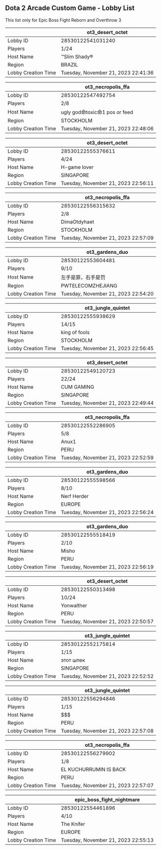 ## Dota 2 Arcade Custom Game - Lobby List

This list only for Epic Boss Fight Reborn and Overthrow 3

|  | ot3_desert_octet |
| ------ | ------ |
| Lobby ID | 28530122541031240 |
| Players | 1/24 |
| Host Name | ™Slim Shady® |
| Region | BRAZIL |
| Lobby Creation Time | Tuesday, November 21, 2023 22:41:36 |


|  | ot3_necropolis_ffa |
| ------ | ------ |
| Lobby ID | 28530122547492754 |
| Players | 2/8 |
| Host Name | ugly god命toxic命1 pos or feed |
| Region | STOCKHOLM |
| Lobby Creation Time | Tuesday, November 21, 2023 22:48:06 |


|  | ot3_desert_octet |
| ------ | ------ |
| Lobby ID | 28530122555376611 |
| Players | 4/24 |
| Host Name | H-game lover |
| Region | SINGAPORE |
| Lobby Creation Time | Tuesday, November 21, 2023 22:56:11 |


|  | ot3_necropolis_ffa |
| ------ | ------ |
| Lobby ID | 28530122556315632 |
| Players | 2/8 |
| Host Name | DimaOtdyhaet |
| Region | STOCKHOLM |
| Lobby Creation Time | Tuesday, November 21, 2023 22:57:09 |


|  | ot3_gardens_duo |
| ------ | ------ |
| Lobby ID | 28530122553604481 |
| Players | 9/10 |
| Host Name | 左手是罪，右手是罚 |
| Region | PWTELECOMZHEJIANG |
| Lobby Creation Time | Tuesday, November 21, 2023 22:54:20 |


|  | ot3_jungle_quintet |
| ------ | ------ |
| Lobby ID | 28530122555938629 |
| Players | 14/15 |
| Host Name | king of fools |
| Region | STOCKHOLM |
| Lobby Creation Time | Tuesday, November 21, 2023 22:56:45 |


|  | ot3_desert_octet |
| ------ | ------ |
| Lobby ID | 28530122549120723 |
| Players | 22/24 |
| Host Name | CUM GAMING |
| Region | SINGAPORE |
| Lobby Creation Time | Tuesday, November 21, 2023 22:49:44 |


|  | ot3_necropolis_ffa |
| ------ | ------ |
| Lobby ID | 28530122552286905 |
| Players | 5/8 |
| Host Name | Anux1 |
| Region | PERU |
| Lobby Creation Time | Tuesday, November 21, 2023 22:52:59 |


|  | ot3_gardens_duo |
| ------ | ------ |
| Lobby ID | 28530122555598566 |
| Players | 8/10 |
| Host Name | Nerf Herder |
| Region | EUROPE |
| Lobby Creation Time | Tuesday, November 21, 2023 22:56:24 |


|  | ot3_gardens_duo |
| ------ | ------ |
| Lobby ID | 28530122555518419 |
| Players | 2/10 |
| Host Name | Misho |
| Region | PERU |
| Lobby Creation Time | Tuesday, November 21, 2023 22:56:19 |


|  | ot3_desert_octet |
| ------ | ------ |
| Lobby ID | 28530122550313498 |
| Players | 10/24 |
| Host Name | Yonwalther |
| Region | PERU |
| Lobby Creation Time | Tuesday, November 21, 2023 22:50:57 |


|  | ot3_jungle_quintet |
| ------ | ------ |
| Lobby ID | 28530122552175814 |
| Players | 1/15 |
| Host Name | этот шпек |
| Region | SINGAPORE |
| Lobby Creation Time | Tuesday, November 21, 2023 22:52:52 |


|  | ot3_jungle_quintet |
| ------ | ------ |
| Lobby ID | 28530122556294846 |
| Players | 1/15 |
| Host Name | $$$ |
| Region | PERU |
| Lobby Creation Time | Tuesday, November 21, 2023 22:57:08 |


|  | ot3_necropolis_ffa |
| ------ | ------ |
| Lobby ID | 28530122556279902 |
| Players | 1/8 |
| Host Name | EL KUCHURRUMIN IS BACK |
| Region | PERU |
| Lobby Creation Time | Tuesday, November 21, 2023 22:57:07 |


|  | epic_boss_fight_nightmare |
| ------ | ------ |
| Lobby ID | 28530122554461896 |
| Players | 4/10 |
| Host Name | The Knifer |
| Region | EUROPE |
| Lobby Creation Time | Tuesday, November 21, 2023 22:55:13 |



